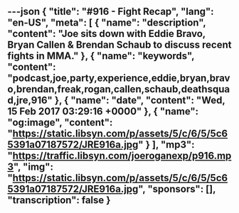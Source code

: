 ---json
{
  "title": "#916 - Fight Recap",
  "lang": "en-US",
  "meta": [
    {
      "name": "description",
      "content": "Joe sits down with Eddie Bravo, Bryan Callen & Brendan Schaub to discuss recent fights in MMA."
    },
    {
      "name": "keywords",
      "content": "podcast,joe,party,experience,eddie,bryan,bravo,brendan,freak,rogan,callen,schaub,deathsquad,jre,916"
    },
    {
      "name": "date",
      "content": "Wed, 15 Feb 2017 03:29:16 +0000"
    },
    {
      "name": "og:image",
      "content": "https://static.libsyn.com/p/assets/5/c/6/5/5c65391a07187572/JRE916a.jpg"
    }
  ],
  "mp3": "https://traffic.libsyn.com/joeroganexp/p916.mp3",
  "img": "https://static.libsyn.com/p/assets/5/c/6/5/5c65391a07187572/JRE916a.jpg",
  "sponsors": [],
  "transcription": false
}
---
<episode-header />

<timemark seconds="0" />

<transcribe-call-to-action />

<episode-footer />